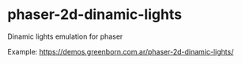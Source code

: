 # phaser-2d-dinamic-lights
Dinamic lights emulation for phaser

Example: https://demos.greenborn.com.ar/phaser-2d-dinamic-lights/
